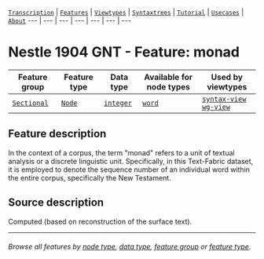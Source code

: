 <a name="start"></a>
[`Transcription`](../transcription.md#start) | [`Features`](README.md#start) | [`Viewtypes`](../viewtypes.md#start) | [`Syntaxtrees`](../syntaxtrees.md#start) | [`Tutorial`](../../tutorial/README.md#start) | [`Usecases`](../usecases/README.md#start) | [`About`](../about.md#start)
---  | --- | --- | --- | --- | --- | ---

# Nestle 1904 GNT - Feature: monad 

Feature group | Feature type | Data type | Available for node types | Used by viewtypes
---  | --- | --- | --- | ---
[`Sectional`](featuresbygroup.md#sectional-features) | [`Node`](featuresbyfeaturetype.md#node-features) | [`integer`](featuresbydatatype.md#integer-datatype)  | [`word`](featuresbynodetype.md#word-nodes) | [`syntax-view`](../syntax-view.md#start) [`wg-view`](../wg-view.md#start)

## Feature description

In the context of a corpus, the term "monad" refers to a unit of textual analysis or a discrete linguistic unit. Specifically, in this Text-Fabric dataset, it is employed to denote the sequence number of an individual word within the entire corpus, specifically the New Testament.

## Source description

Computed (based on reconstruction of the surface text).

---
###### *Browse all features by [node type](featuresbynodetype.md#start), [data type](featuresbydatatype.md#start), [feature group](featuresbygroup.md#start) or [feature type](featuresbyfeaturetype.md#start).*

